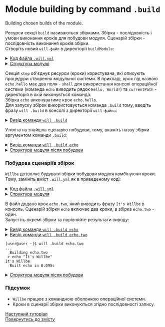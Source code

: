 # Module building by command <code>.build</code>

Building chosen builds of the module.

Ресурси cекції `build` називаються збірками. Збірка - послідовність і умови виконання кроків для побудови модуля. Сценарій збірки - послідовність виконання кроків збірки.  
Створіть новий `will-файл` в директорії `buildModule`:  

<details>
  <summary><u>Код файла <code>.will.yml</code></u></summary>

```yaml
about :

    name : buildModule
    description : "Using build command"
    version : 0.0.1
    keywords :
        - willbe

step :

  echo.hello :
    shell : echo "Hello, World!"
    currentPath : '.'

build :

  echo:
    steps :
       - echo.hello

```

</details>
<details>
  <summary><u>Структура модуля</u></summary>

```
buildModule              
     └── .will.yml     

```

</details>

Секція `step` об'єднує ресурси (кроки) користувача, які описують процедури створення модульної системи. В прикладі, крок під назвою `echo.hello` має два поля - `shell` для використання консолі операційної системи (команда `echo` виводить рядок `Hello, World!`) та `currentPath` - директорія в якій виконується команда.  
Збірка `echo` виконуватиме крок `echo.hello`.  
Для запуску збірок використовується команда `.build` тому, введіть фразу `will .build` в консолі з директорії `will-файла`:

<details>
  <summary><u>Вивід команди <code>will .build</code></u></summary>

```
[user@user ~]$ will .build
...
Please specify exactly one build scenario, none satisfies passed arguments

```

</details>

Утиліта на знайшла сценарію побудови, тому, вкажіть назву збірки аргументом команди `.build`:

<details>
  <summary><u>Вивід команди <code>will .build echo</code></u></summary>

```
[user@user ~]$ will .build echo
Command ".build echo"
...
  Building echo
 > echo "Hello, World"
Hello, World
  Built echo.debug in 0.089s

```

</details>
<details>
  <summary><u>Структура модуля після побудови</u></summary>

```
buildModule              
     └── .will.yml     

```

</details>

### Побудова сценаріїв збірок
`Willbe` дозволяє будувати збірки побудови модуля комбінуючи кроки. Тому, замініть вміст `.will.yml` як в приведеному коді:

<details>
  <summary><u>Код файла <code>.will.yml</code></u></summary>

```yaml

about :

    name : buildModuleWithCriterion
    description : "Output of various phrases using criterions"
    version : 0.0.1
    keywords :
        - willbe

step :

  echo.hello :
    shell : echo "Hello, World"
    currentPath : '.'

  echo.two :
    shell : echo "It's Willbe"
    currentPath : '.'    

build :

  echo:
    steps :
       - echo.hello
       - echo.two

  echo.two:
    steps :
       - echo.two      

```

</details>
<details>
  <summary><u>Структура модуля</u></summary>

```
buildModule              
     └── .will.yml     

```

</details>

В файл додано крок `echo.two`, який виводить фразу `It's Willbe` в консоль. Сценарій збірки `echo` включає два кроки, а збірка `echo.two` - один.  
Запустіть окремі збірки та порівняйте результати виводу:  

<details>
  <summary><u>Вивід команди <code>will .build echo</code></u></summary>

```
[user@user ~]$ will .build echo
...
  Building echo
 > echo "Hello, World"
Hello, World
 > echo "It's Willbe"
It's Willbe
  Built echo in 0.275s

```

</details>
<details>
  <summary><u>Вивід команди <code>will .build echo.two</code></u>


```
[user@user ~]$ will .build echo.two
...
  Building echo.two
 > echo "It's Willbe"
It's Willbe
  Built echo in 0.095s

```
</details>
<details>
  <summary><u>Структура модуля після побудови</u></summary>

```
buildModule              
     └── .will.yml     

```

</details>

### Підсумок
- `Willbe` працює з командною оболонкою операційної системи.  
- Кроки в сценарії збірки виконуються згідно послідовності запису.  

[Наступний туторіал](StepsPredefined.md)  
[Повернутись до змісту](../README.md#tutorials)
